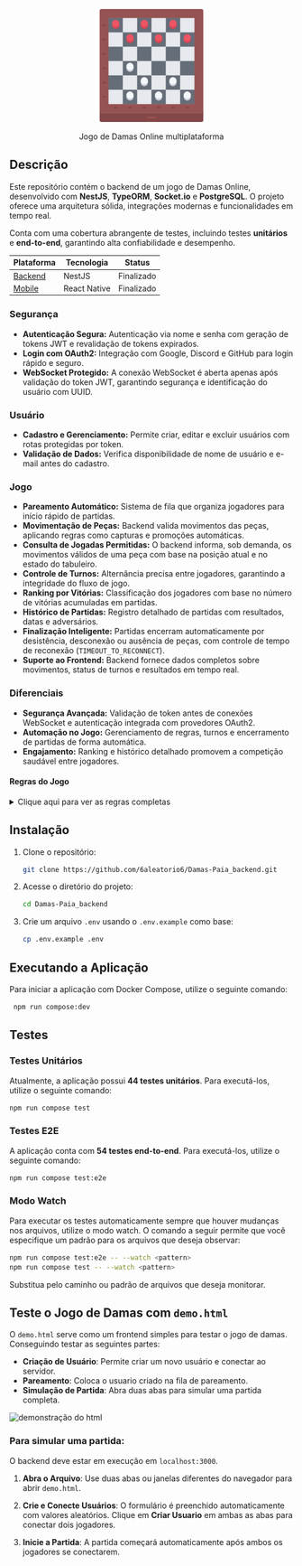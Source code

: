 <p align="center" >
  <a href="#" target="blank"><img src="https://raw.githubusercontent.com/6aleatorio6/Damas-Paia_mobile/main/src/assets/icon.png" width="200" alt="DAMASPAIA Logo" /></a>
</p>

<p>
    <p align="center">Jogo de Damas Online multiplataforma</p>
</p>

## Descrição

Este repositório contém o backend de um jogo de Damas Online, desenvolvido com **NestJS**, **TypeORM**, **Socket.io** e **PostgreSQL**. O projeto oferece uma arquitetura sólida, integrações modernas e funcionalidades em tempo real.  

Conta com uma cobertura abrangente de testes, incluindo testes **unitários** e **end-to-end**, garantindo alta confiabilidade e desempenho.  

| Plataforma                                                   | Tecnologia   | Status       |
| ------------------------------------------------------------ | ------------ | ------------ |
| [Backend](https://github.com/6aleatorio6/damas-online_backend) | NestJS       | Finalizado   |
| [Mobile](https://github.com/6aleatorio6/damas-online_app)   | React Native | Finalizado   |


### **Segurança**

- **Autenticação Segura:** Autenticação via nome e senha com geração de tokens JWT e revalidação de tokens expirados.  
- **Login com OAuth2:** Integração com Google, Discord e GitHub para login rápido e seguro.  
- **WebSocket Protegido:** A conexão WebSocket é aberta apenas após validação do token JWT, garantindo segurança e identificação do usuário com UUID.  

### **Usuário**

- **Cadastro e Gerenciamento:** Permite criar, editar e excluir usuários com rotas protegidas por token.  
- **Validação de Dados:** Verifica disponibilidade de nome de usuário e e-mail antes do cadastro.  

### **Jogo**

- **Pareamento Automático:** Sistema de fila que organiza jogadores para início rápido de partidas.  
- **Movimentação de Peças:** Backend valida movimentos das peças, aplicando regras como capturas e promoções automáticas.  
- **Consulta de Jogadas Permitidas:** O backend informa, sob demanda, os movimentos válidos de uma peça com base na posição atual e no estado do tabuleiro.  
- **Controle de Turnos:** Alternância precisa entre jogadores, garantindo a integridade do fluxo de jogo.  
- **Ranking por Vitórias:** Classificação dos jogadores com base no número de vitórias acumuladas em partidas.  
- **Histórico de Partidas:** Registro detalhado de partidas com resultados, datas e adversários.  
- **Finalização Inteligente:** Partidas encerram automaticamente por desistência, desconexão ou ausência de peças, com controle de tempo de reconexão (`TIMEOUT_TO_RECONNECT`).  
- **Suporte ao Frontend:** Backend fornece dados completos sobre movimentos, status de turnos e resultados em tempo real.  

### **Diferenciais**

- **Segurança Avançada:** Validação de token antes de conexões WebSocket e autenticação integrada com provedores OAuth2.  
- **Automação no Jogo:** Gerenciamento de regras, turnos e encerramento de partidas de forma automática.  
- **Engajamento:** Ranking e histórico detalhado promovem a competição saudável entre jogadores.  


#### Regras do Jogo

<details>
  <summary>Clique aqui para ver as regras completas</summary>

  - **Peças**: Cada jogador inicia com 12 peças distribuídas nas primeiras três linhas do tabuleiro.

  - **Movimentação**: As peças comuns se movem uma casa por vez na diagonal, para frente. As damas podem se mover quantas casas desejar ao longo das diagonais.

  - **Promoção para Damas**: Quando uma peça comum alcança a extremidade oposta do tabuleiro, ela se torna uma dama. As damas possuem a habilidade de se mover e capturar em qualquer direção ao longo das diagonais.

  - **Captura de Peças**: As peças comuns e damas podem capturar peças adversárias. A captura é realizada quando um movimento salta por cima de uma peça inimiga, removendo-a do tabuleiro.

  - **Captura para Trás**: Capturas para trás são permitidas para ambas as peças, comuns e damas.

  - **Opcionalidade da Captura**: A captura não é obrigatória; o jogador é livre para executar qualquer movimento disponível, mesmo que não envolva capturas.

  - **Capturas em Cadeia**: Capturas em cadeia são permitidas, possibilitando que uma única peça capture múltiplas peças adversárias em sequência, incluindo mudanças de direção.

  - **Movimentação da Dama Após Captura**: Após realizar uma captura, seja ela normal ou em cadeia, a dama deve se mover para a casa vazia que fica imediatamente após a última peça capturada.

  - **Condição de Vitória**: Um jogador vence a partida quando captura todas as peças adversárias ou quando o oponente desiste.

</details>




## Instalação

1. Clone o repositório:

   ```bash
   git clone https://github.com/6aleatorio6/Damas-Paia_backend.git
   ```

2. Acesse o diretório do projeto:

   ```bash
   cd Damas-Paia_backend
   ```

3. Crie um arquivo `.env` usando o `.env.example` como base:

   ```bash
   cp .env.example .env
   ```

## Executando a Aplicação

Para iniciar a aplicação com Docker Compose, utilize o seguinte comando:

```bash
 npm run compose:dev
```

## Testes

### Testes Unitários

Atualmente, a aplicação possui **44 testes unitários**. Para executá-los, utilize o seguinte comando:

```bash
npm run compose test
```

### Testes E2E

A aplicação conta com **54 testes end-to-end**. Para executá-los, utilize o seguinte comando:

```bash
npm run compose test:e2e
```

### Modo Watch

Para executar os testes automaticamente sempre que houver mudanças nos arquivos, utilize o modo watch. O comando a seguir permite que você especifique um padrão para os arquivos que deseja observar:

```bash
npm run compose test:e2e -- --watch <pattern>
npm run compose test -- --watch <pattern>
```

Substitua <pattern> pelo caminho ou padrão de arquivos que deseja monitorar.

## Teste o Jogo de Damas com `demo.html`

O `demo.html` serve como um frontend simples para testar o jogo de damas. Conseguindo testar as seguintes partes:

- **Criação de Usuário**: Permite criar um novo usuário e conectar ao servidor.
- **Pareamento**: Coloca o usuario criado na fila de pareamento.
- **Simulação de Partida**: Abra duas abas para simular uma partida completa.

![demonstração do html](demo.gif)

### Para simular uma partida:

O backend deve estar em execução em `localhost:3000`.

1. **Abra o Arquivo**:
   Use duas abas ou janelas diferentes do navegador para abrir `demo.html`.

2. **Crie e Conecte Usuários**:
   O formulário é preenchido automaticamente com valores aleatórios. Clique em **Criar Usuario** em ambas as abas para conectar dois jogadores.

3. **Inicie a Partida**:
   A partida começará automaticamente após ambos os jogadores se conectarem.
